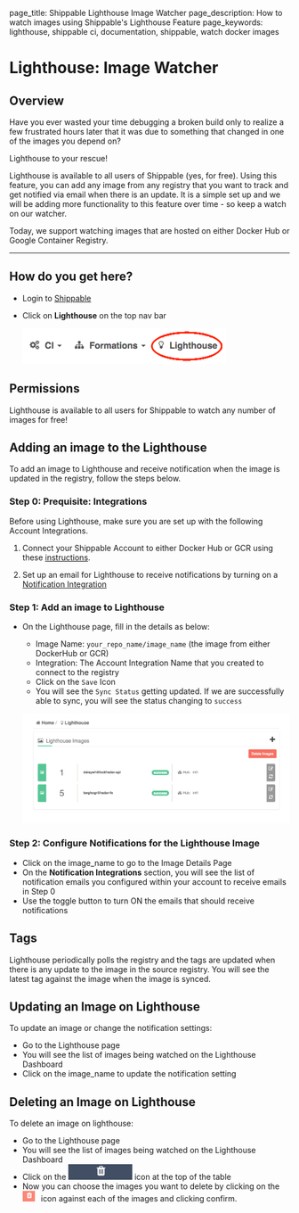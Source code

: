 page_title: Shippable Lighthouse Image Watcher
page_description: How to watch images using Shippable's Lighthouse Feature
page_keywords: lighthouse, shippable ci, documentation, shippable, watch docker images

# Lighthouse: Image Watcher

## Overview

Have you ever wasted your time debugging a broken build only to realize a few frustrated hours later that it was due to something that changed in one of the images you depend on?

Lighthouse to your rescue!

Lighthouse is available to all users of Shippable (yes, for free). Using this feature, you can add any image from any registry that you want to track and get notified via email when there is an update. It is a simple set up and we will be adding more functionality to this feature over time - so keep a watch on our watcher.

Today, we support watching images that are hosted on either Docker Hub or Google Container Registry.

* * * * *

## How do you get here?

- Login to [Shippable](http://shippable.com)
- Click on **Lighthouse** on the top nav bar

    ![Lighthouse](images/lighthouse_landing.gif)

## Permissions

Lighthouse is available to all users for Shippable to watch any number of images for free!

## Adding an image to the Lighthouse

To add an image to Lighthouse and receive notification when the image is updated in the registry, follow the steps below.

### Step 0: Prequisite: Integrations

Before using Lighthouse, make sure you are set up with the following Account Integrations.

1. Connect your Shippable Account to either Docker Hub or GCR using these [instructions](integrations.md).

2. Set up an email for Lighthouse to receive notifications by turning on a [Notification Integration](integrations/#lighthouse-notification)

### Step 1: Add an image to Lighthouse

- On the Lighthouse page, fill in the details as below:
  - Image Name: `your_repo_name/image_name` (the image from either DockerHub or GCR)
  - Integration: The Account Integration Name that you created to connect to the registry
  - Click on the `Save` Icon
  - You will see the `Sync Status` getting updated. If we are successfully able to sync, you will see the status changing to `success`

  ![LHSScreenShot](images/lhscrst1.gif)

### Step 2: Configure Notifications for the Lighthouse Image

- Click on the image_name to go to the Image Details Page
- On the **Notification Integrations** section, you will see the list of notification emails you configured within  your account to receive emails in Step 0
- Use the toggle button to turn ON the emails that should receive notifications

## Tags

Lighthouse periodically polls the registry and the tags are updated when there is any update to the image in the source registry. You will see the latest tag against the image when the image is synced.

## Updating an Image on Lighthouse

To update an image or change the notification settings:

 - Go to the Lighthouse page
 - You will see the list of images being watched on the Lighthouse Dashboard
 - Click on the image_name to update the notification setting

## Deleting an Image on Lighthouse

To delete an image on lighthouse:

 - Go to the Lighthouse page
 - You will see the list of images being watched on the Lighthouse Dashboard
 - Click on the ![delete](images/delete_lh_blk.gif) icon at the top of the table
 - Now you can choose the images you want to delete by clicking on the ![delete](images/delete_lh.gif) icon against each of the images and clicking confirm.
